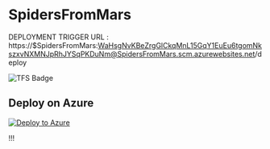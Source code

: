 # SpidersFromMars

DEPLOYMENT TRIGGER URL : https://$SpidersFromMars:WaHsgNvKBeZrgGlCkqMnL15GqY1EuEu6tgomNkszxvNXMNJpRhJYSqPKDuNm@SpidersFromMars.scm.azurewebsites.net/deploy

![TFS Badge](http://win-kbjv8rpni24:8080/tfs/DefaultCollection/_apis/public/build/definitions/7460e9e9-10af-4c4d-8f9c-da2874a5040d/1/badge)




## Deploy on Azure  
 [![Deploy to Azure](http://azuredeploy.net/deploybutton.png)](https://azuredeploy.net/)  


!!!
